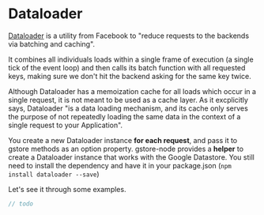 # Dataloader

[Dataloader](https://github.com/facebook/dataloader) is a utility from Facebook to "reduce requests to the backends via batching and caching".

It combines all individuals loads within a single frame of execution (a single tick of the event loop) and then calls its batch function with all requested keys, making sure we don't hit the backend asking for the same key twice.

Although Dataloader has a memoization cache for all loads which occur in a single request, it is not meant to be used as a cache layer. As it excplicitly says, Dataloader "is a data loading mechanism, and its cache only serves the purpose of not repeatedly loading the same data in the context of a single request to your Application".

You create a new Dataloader instance **for each request**, and pass it to gstore methods as an option property. 
gstore-node provides a **helper** to create a Dataloader instance that works with the Google Datastore. You still need to install the dependency and have it in your package.json (`npm install dataloader --save`)  

Let's see it through some examples.

```js
// todo
```